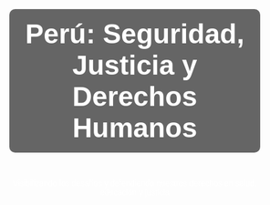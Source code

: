 <!DOCTYPE html>
<html lang="es">
<head>
  <meta charset="UTF-8" />
  <meta name="viewport" content="width=device-width, initial-scale=1.0" />
  <title>Perú: Seguridad, Justicia y Derechos</title>
  <style>
    body {
      margin: 0;
      font-family: Arial, sans-serif;
      color: #fff;
    }
    header {
      background: url('https://images.unsplash.com/photo-1593720213428-d6a03f1c247f') no-repeat center center/cover;
      height: 100vh;
      display: flex;
      flex-direction: column;
      justify-content: center;
      align-items: center;
      text-align: center;
      padding: 2rem;
    }
    header h1 {
      font-size: 3rem;
      background-color: rgba(0,0,0,0.6);
      padding: 1rem;
      border-radius: 10px;
    }
    section {
      padding: 2rem;
      background-color: #222;
    }
    .card {
      background-color: #333;
      border-radius: 10px;
      margin-bottom: 1.5rem;
      padding: 1rem;
    }
    iframe {
      width: 100%;
      height: 315px;
      border: none;
    }
    form {
      background-color: #333;
      padding: 1rem;
      border-radius: 10px;
    }
    textarea, input[type="text"] {
      width: 100%;
      padding: 0.5rem;
      margin: 0.5rem 0;
      border: none;
      border-radius: 5px;
    }
    input[type="submit"] {
      background-color: #0066cc;
      color: white;
      padding: 0.7rem 1.5rem;
      border: none;
      border-radius: 5px;
      cursor: pointer;
    }
    .external-link {
      text-align: center;
      margin-top: 2rem;
    }
    .external-link a {
      color: #00bfff;
      font-weight: bold;
      text-decoration: none;
    }
  </style>
</head>
<body>
  <header>
    <h1>Perú: Seguridad, Justicia y Derechos Humanos</h1>
    <p>Visibilizando los desafíos y defendiendo nuestros derechos en salud, educación y justicia</p>
  </header>

  <section>
    <h2>🛑 Desafíos actuales y derechos vulnerados</h2>
    <div class="card">
      <h3>1. Represión estatal</h3>
      <p>Derechos vulnerados: Vida, integridad personal, libertad de reunión y protesta.</p>
      <p>Artículos: Art. 1, Art. 2.1, Art. 2.12</p>
    </div>
    <div class="card">
      <h3>2. Discriminación estructural</h3>
      <p>Derechos vulnerados: Igualdad y no discriminación, igualdad ante la ley.</p>
      <p>Artículos: Art. 2.2</p>
    </div>
    <div class="card">
      <h3>4. Criminalización de líderes sociales</h3>
      <p>Derechos vulnerados: Expresión, participación política y debido proceso.</p>
      <p>Artículos: Art. 2.4, Art. 31, Art. 139.3</p>
    </div>
    <div class="card">
      <h3>5. Corrupción e impunidad</h3>
      <p>Derechos vulnerados: Administración pública honesta, justicia.</p>
      <p>Artículos: Art. 39, Art. 44, Art. 138</p>
    </div>
    <div class="card">
      <h3>7. Debilidad institucional</h3>
      <p>Derechos vulnerados: Protección del Estado, desarrollo integral.</p>
      <p>Artículos: Art. 1, Art. 44</p>
    </div>
  </section>

  <section>
    <h2>📺 Videos relacionados</h2>
    <div class="card">
      <p>Opinión del gobierno sobre derechos humanos</p>
      <iframe src="https://www.youtube.com/embed/Rsr_yMXz-gY" allowfullscreen></iframe>
    </div>
    <div class="card">
      <p>Reacciones ante protestas y seguridad ciudadana</p>
      <iframe src="https://www.youtube.com/embed/_A5fo-tvOIU" allowfullscreen></iframe>
    </div>
    <div class="card">
      <p>Comentario oficial sobre justicia y represión</p>
      <iframe src="https://www.youtube.com/embed/HVruOvebFsc" allowfullscreen></iframe>
    </div>
    <div class="card">
      <p>Declaración en contexto de crisis social</p>
      <iframe src="https://www.youtube.com/embed/k3L5-OYdeq0" allowfullscreen></iframe>
    </div>
    <div class="external-link">
      <p>🔗 Recurso complementario en Canva:</p>
      <a href="https://www.canva.com/design/DAGpilcm7cs/YAwMLmjRNp4k97fOBGshag/edit?utm_content=DAGpilcm7cs&utm_campaign=designshare&utm_medium=link2&utm_source=sharebutton" target="_blank">
        Ver presentación en Canva
      </a>
    </div>
  </section>

  <section>
    <h2>📝 Tu testimonio</h2>
    <form>
      <label for="nombre">Nombre:</label>
      <input type="text" id="nombre" name="nombre" placeholder="Tu nombre..." required>
      <label for="testimonio">Comparte lo que viviste:</label>
      <textarea id="testimonio" name="testimonio" rows="5" placeholder="Escribe aquí tu testimonio..." required></textarea>
      <input type="submit" value="Enviar testimonio">
    </form>
  </section>
</body>
</html>
